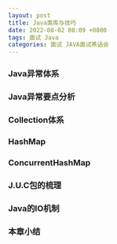 ```yaml
---
layout: post
title: Java类库与技巧
date: 2022-08-02 08:09 +0800
tags: 面试 Java
categories: 面试 JAVA面试茶话会
---
```

### Java异常体系
### Java异常要点分析
### Collection体系
### HashMap
### ConcurrentHashMap
### J.U.C包的梳理
### Java的IO机制
### 本章小结